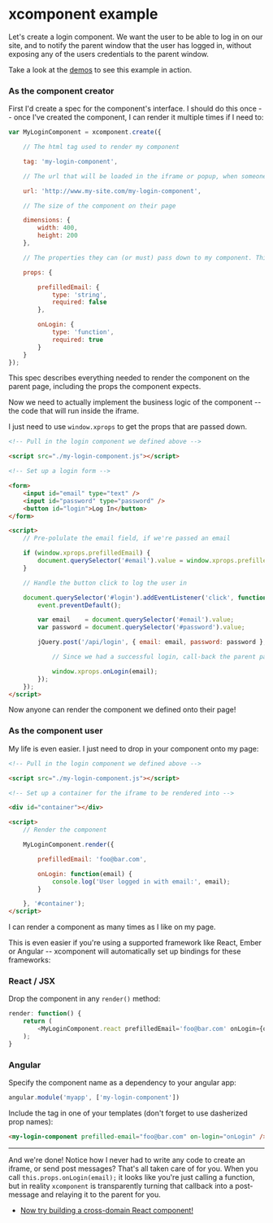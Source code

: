 # xcomponent example

Let's create a login component. We want the user to be able to log in on our site, and to notify the parent window
that the user has logged in, without exposing any of the users credentials to the parent window.

Take a look at the [demos](http://krakenjs.com/xcomponent/demo/index.htm) to see this example in action.

### As the component creator

First I'd create a spec for the component's interface. I should do this once -- once I've created the component, I can render it multiple times if I need to:

```javascript
var MyLoginComponent = xcomponent.create({

    // The html tag used to render my component

    tag: 'my-login-component',

    // The url that will be loaded in the iframe or popup, when someone includes my component on their page

    url: 'http://www.my-site.com/my-login-component',

    // The size of the component on their page

    dimensions: {
        width: 400,
        height: 200
    },

    // The properties they can (or must) pass down to my component. This is optional.

    props: {

        prefilledEmail: {
            type: 'string',
            required: false
        },

        onLogin: {
            type: 'function',
            required: true
        }
    }
});
```

This spec describes everything needed to render the component on the parent page, including the props the component expects.

Now we need to actually implement the business logic of the component -- the code that will run inside the iframe.

I just need to use `window.xprops` to get the props that are passed down.

```html
<!-- Pull in the login component we defined above -->

<script src="./my-login-component.js"></script>

<!-- Set up a login form -->

<form>
    <input id="email" type="text" />
    <input id="password" type="password" />
    <button id="login">Log In</button>
</form>

<script>
    // Pre-polulate the email field, if we're passed an email

    if (window.xprops.prefilledEmail) {
        document.querySelector('#email').value = window.xprops.prefilledEmail;
    }

    // Handle the button click to log the user in

    document.querySelector('#login').addEventListener('click', function(event) {
        event.preventDefault();

        var email    = document.querySelector('#email').value;
        var password = document.querySelector('#password').value;

        jQuery.post('/api/login', { email: email, password: password }, function() {

            // Since we had a successful login, call-back the parent page to let them know which user logged in:

            window.xprops.onLogin(email);
        });
    });
</script>
```

Now anyone can render the component we defined onto their page!


### As the component user

My life is even easier. I just need to drop in your component onto my page:

```html
<!-- Pull in the login component we defined above -->

<script src="./my-login-component.js"></script>

<!-- Set up a container for the iframe to be rendered into -->

<div id="container"></div>

<script>
    // Render the component

    MyLoginComponent.render({

        prefilledEmail: 'foo@bar.com',

        onLogin: function(email) {
            console.log('User logged in with email:', email);
        }

    }, '#container');
</script>
```

I can render a component as many times as I like on my page.

This is even easier if you're using a supported framework like React, Ember or Angular -- xcomponent will automatically
set up bindings for these frameworks:

### React / JSX

Drop the component in any `render()` method:

```javascript
render: function() {
    return (
        <MyLoginComponent.react prefilledEmail='foo@bar.com' onLogin={onLogin} />
    );
}
```

### Angular

Specify the component name as a dependency to your angular app:

```javascript
angular.module('myapp', ['my-login-component'])
```

Include the tag in one of your templates (don't forget to use dasherized prop names):

```html
<my-login-component prefilled-email="foo@bar.com" on-login="onLogin" />
```

---

And we're done! Notice how I never had to write any code to create an iframe, or send post messages? That's all taken care of for you.
When you call `this.props.onLogin(email);` it looks like you're just calling a function, but in reality `xcomponent` is transparently
turning that callback into a post-message and relaying it to the parent for you.

- [Now try building a cross-domain React component!](https://medium.com/@bluepnume/creating-a-cross-domain-react-component-with-xcomponent-fbcccc4778fd#.73jnwv44c)
